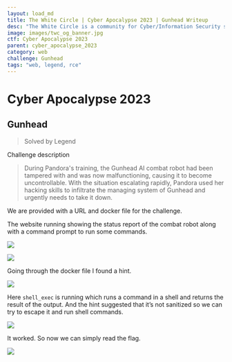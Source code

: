 ```yaml
---
layout: load_md
title: The White Circle | Cyber Apocalypse 2023 | Gunhead Writeup
desc: "The White Circle is a community for Cyber/Information Security students, enthusiasts and professionals. You can discuss anything related to Security, share your knowledge with others, get help when you need it and proceed further in your journey with amazing people from all over the world."
image: images/twc_og_banner.jpg
ctf: Cyber Apocalypse 2023
parent: cyber_apocalypse_2023
category: web
challenge: Gunhead
tags: "web, legend, rce"
---
```


<h1 class="heading card-title white-text">Cyber Apocalypse 2023</h1>

## Gunhead 
> Solved by Legend

Challenge description


> During Pandora's training, the Gunhead AI combat robot had been tampered with and was now malfunctioning, causing it to become uncontrollable. With the situation escalating rapidly, Pandora used her hacking skills to infiltrate the managing system of Gunhead and urgently needs to take it down.

We are provided with a URL and docker file for the challenge. 

The website running showing the status report of the combat robot along with a command prompt to run some commands.

![](https://i.imgur.com/ALqLFrv.png)

![](https://i.imgur.com/ZoeReHi.png)


Going through the docker file I found a hint.


![](https://i.imgur.com/eHZdlRv.png)


Here `shell_exec` is running which runs a command in a shell and returns the result of the output. And the hint suggested that it’s not sanitized so we can try to escape it and run shell commands.


![](https://i.imgur.com/mg4ZrUo.png)


It worked. So now we can simply read the flag.

![](https://i.imgur.com/EQ0w8ui.png)

